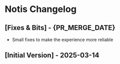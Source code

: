 # Notis Changelog

## [Fixes & Bits] - {PR_MERGE_DATE}

- Small fixes to make the experience more reliable

## [Initial Version] - 2025-03-14